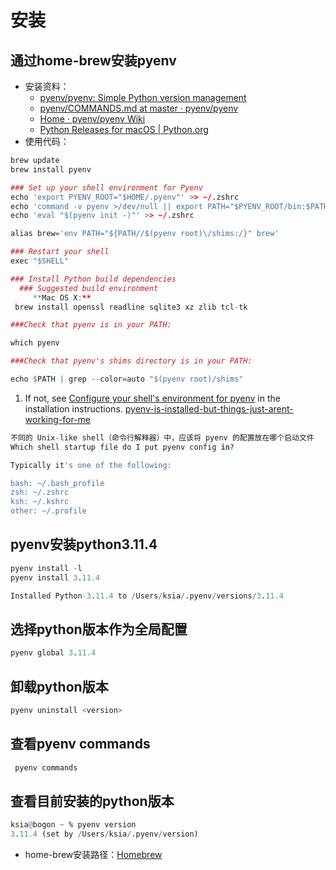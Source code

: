# 安装
## 通过home-brew安装pyenv
- 安装资料：
	- [pyenv/pyenv: Simple Python version management](https://github.com/pyenv/pyenv#set-up-your-shell-environment-for-pyenv)
	- [pyenv/COMMANDS.md at master · pyenv/pyenv](https://github.com/pyenv/pyenv/blob/master/COMMANDS.md#pyenv-install)
	- [Home · pyenv/pyenv Wiki](https://github.com/pyenv/pyenv/wiki#suggested-build-environment)
	- [Python Releases for macOS | Python.org](https://www.python.org/downloads/macos/)
- 使用代码：
```r
brew update
brew install pyenv

### Set up your shell environment for Pyenv
echo 'export PYENV_ROOT="$HOME/.pyenv"' >> ~/.zshrc
echo 'command -v pyenv >/dev/null || export PATH="$PYENV_ROOT/bin:$PATH"' >> ~/.zshrc
echo 'eval "$(pyenv init -)"' >> ~/.zshrc

alias brew='env PATH="${PATH//$(pyenv root)\/shims:/}" brew'

### Restart your shell
exec "$SHELL"

### Install Python build dependencies
  ### Suggested build environment
     **Mac OS X:**
 brew install openssl readline sqlite3 xz zlib tcl-tk

```

```r
###Check that pyenv is in your PATH:

which pyenv

###Check that pyenv's shims directory is in your PATH:

echo $PATH | grep --color=auto "$(pyenv root)/shims"

```
1. If not, see [Configure your shell's environment for pyenv](https://github.com/pyenv/pyenv/#basic-github-checkout) in the installation instructions.
    [pyenv-is-installed-but-things-just-arent-working-for-me](https://github.com/pyenv/pyenv/wiki#pyenv-is-installed-but-things-just-arent-working-for-me)

```r
不同的 Unix-like shell（命令行解释器）中，应该将 pyenv 的配置放在哪个启动文件
Which shell startup file do I put pyenv config in?

Typically it's one of the following:

bash: ~/.bash_profile
zsh: ~/.zshrc
ksh: ~/.kshrc
other: ~/.profile
```
## pyenv安装python3.11.4
```r
pyenv install -l
pyenv install 3.11.4

Installed Python-3.11.4 to /Users/ksia/.pyenv/versions/3.11.4
```
## 选择python版本作为全局配置
```r
pyenv global 3.11.4
```
## 卸载python版本
```r
pyenv uninstall <version>
```
## 查看pyenv commands
```r
 pyenv commands
```
## 查看目前安装的python版本
```r
ksia@bogon ~ % pyenv version 
3.11.4 (set by /Users/ksia/.pyenv/version)
```


- home-brew安装路径：[Homebrew](Configuration/homebrew/Homebrew.md#^b49b8b)

